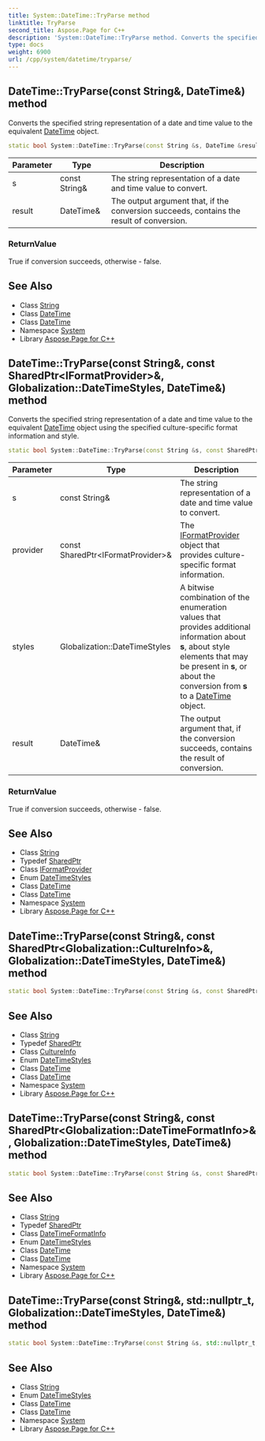 ```yaml
---
title: System::DateTime::TryParse method
linktitle: TryParse
second_title: Aspose.Page for C++
description: 'System::DateTime::TryParse method. Converts the specified string representation of a date and time value to the equivalent DateTime object in C++.'
type: docs
weight: 6900
url: /cpp/system/datetime/tryparse/
---
```

## DateTime::TryParse(const String\&, DateTime\&) method


Converts the specified string representation of a date and time value to the equivalent [DateTime](../) object.

```cpp
static bool System::DateTime::TryParse(const String &s, DateTime &result)
```


| Parameter | Type | Description |
| --- | --- | --- |
| s | const String\& | The string representation of a date and time value to convert. |
| result | DateTime\& | The output argument that, if the conversion succeeds, contains the result of conversion. |

### ReturnValue

True if conversion succeeds, otherwise - false.

## See Also

* Class [String](../../string/)
* Class [DateTime](../)
* Class [DateTime](../)
* Namespace [System](../../)
* Library [Aspose.Page for C++](../../../)
## DateTime::TryParse(const String\&, const SharedPtr\<IFormatProvider\>\&, Globalization::DateTimeStyles, DateTime\&) method


Converts the specified string representation of a date and time value to the equivalent [DateTime](../) object using the specified culture-specific format information and style.

```cpp
static bool System::DateTime::TryParse(const String &s, const SharedPtr<IFormatProvider> &provider, Globalization::DateTimeStyles styles, DateTime &result)
```


| Parameter | Type | Description |
| --- | --- | --- |
| s | const String\& | The string representation of a date and time value to convert. |
| provider | const SharedPtr\<IFormatProvider\>\& | The [IFormatProvider](../../iformatprovider/) object that provides culture-specific format information. |
| styles | Globalization::DateTimeStyles | A bitwise combination of the enumeration values that provides additional information about **s**, about style elements that may be present in **s**, or about the conversion from **s** to a [DateTime](../) object. |
| result | DateTime\& | The output argument that, if the conversion succeeds, contains the result of conversion. |

### ReturnValue

True if conversion succeeds, otherwise - false.

## See Also

* Class [String](../../string/)
* Typedef [SharedPtr](../../sharedptr/)
* Class [IFormatProvider](../../iformatprovider/)
* Enum [DateTimeStyles](../../../system.globalization/datetimestyles/)
* Class [DateTime](../)
* Class [DateTime](../)
* Namespace [System](../../)
* Library [Aspose.Page for C++](../../../)
## DateTime::TryParse(const String\&, const SharedPtr\<Globalization::CultureInfo\>\&, Globalization::DateTimeStyles, DateTime\&) method




```cpp
static bool System::DateTime::TryParse(const String &s, const SharedPtr<Globalization::CultureInfo> &culture, Globalization::DateTimeStyles styles, DateTime &result)
```

## See Also

* Class [String](../../string/)
* Typedef [SharedPtr](../../sharedptr/)
* Class [CultureInfo](../../../system.globalization/cultureinfo/)
* Enum [DateTimeStyles](../../../system.globalization/datetimestyles/)
* Class [DateTime](../)
* Class [DateTime](../)
* Namespace [System](../../)
* Library [Aspose.Page for C++](../../../)
## DateTime::TryParse(const String\&, const SharedPtr\<Globalization::DateTimeFormatInfo\>\&, Globalization::DateTimeStyles, DateTime\&) method




```cpp
static bool System::DateTime::TryParse(const String &s, const SharedPtr<Globalization::DateTimeFormatInfo> &dtfi, Globalization::DateTimeStyles styles, DateTime &result)
```

## See Also

* Class [String](../../string/)
* Typedef [SharedPtr](../../sharedptr/)
* Class [DateTimeFormatInfo](../../../system.globalization/datetimeformatinfo/)
* Enum [DateTimeStyles](../../../system.globalization/datetimestyles/)
* Class [DateTime](../)
* Class [DateTime](../)
* Namespace [System](../../)
* Library [Aspose.Page for C++](../../../)
## DateTime::TryParse(const String\&, std::nullptr_t, Globalization::DateTimeStyles, DateTime\&) method




```cpp
static bool System::DateTime::TryParse(const String &s, std::nullptr_t, Globalization::DateTimeStyles styles, DateTime &result)
```

## See Also

* Class [String](../../string/)
* Enum [DateTimeStyles](../../../system.globalization/datetimestyles/)
* Class [DateTime](../)
* Class [DateTime](../)
* Namespace [System](../../)
* Library [Aspose.Page for C++](../../../)
